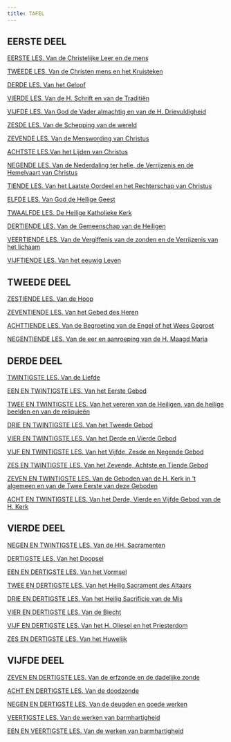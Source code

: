 ```yaml
---
title: TAFEL
---
```


<style type="text/css" rel="stylesheet">
a { background: none !important; } /* remove underline */
</style>

<!--iframe class="searchbox" src="https://duckduckgo.com/search.html?site=mechelse.gelovenleren.net&prefill=Zoeken&bgcolor=fffff8&k1=-1&kt=g&ka=g&kae=r&k7=%23fffff8&kj=%23fffff8&kx=e&kac=-1&kl=be-nl" style="overflow:hidden;margin:0;padding:0;height:40px;" frameborder="0"></iframe-->

<script async src="https://cse.google.com/cse.js?cx=80c8fd245047429fb"></script>
<div class="gcse-search"></div>

## EERSTE DEEL

[EERSTE LES. Van de Christelijke Leer en de mens](les-01.html)

[TWEEDE LES. Van de Christen mens en het Kruisteken](les-02.html)

[DERDE LES. Van het Geloof](les-03.html)

[VIERDE LES. Van de H. Schrift en van de Traditiën](les-04.html)

[VIJFDE LES. Van God de Vader almachtig en van de H. Drievuldigheid](les-05.html)

[ZESDE LES. Van de Schepping van de wereld](les-06.html)

[ZEVENDE LES. Van de Menswording van Christus](les-07.html)

[ACHTSTE LES.Van het Lijden van Christus](les-08.html)

[NEGENDE LES. Van de Nederdaling ter helle, de Verrijzenis en de Hemelvaart van Christus](les-09.html)

[TIENDE LES. Van het Laatste Oordeel en het Rechterschap van Christus](les-10.html)

[ELFDE LES. Van God de Heilige Geest](les-11.html)

[TWAALFDE LES. De Heilige Katholieke Kerk](les-12.html)

[DERTIENDE LES. Van de Gemeenschap van de Heiligen](les-13.html)

[VEERTIENDE LES. Van de Vergiffenis van de zonden en de Verrijzenis van het lichaam](les-14.html)

[VIJFTIENDE LES. Van het eeuwig Leven](les-15.html)

## TWEEDE DEEL

[ZESTIENDE LES. Van de Hoop](les-16.html)

[ZEVENTIENDE LES. Van het Gebed des Heren](les-17.html)

[ACHTTIENDE LES. Van de Begroeting van de Engel of het Wees Gegroet](les-18.html)

[NEGENTIENDE LES. Van de eer en aanroeping van de H. Maagd Maria](les-19.html)

## DERDE DEEL

[TWINTIGSTE LES. Van de Liefde](les-20.html)

[EEN EN TWINTIGSTE LES. Van het Eerste Gebod](les-21.html)

[TWEE EN TWINTIGSTE LES. Van het vereren van de Heiligen, van de heilige beelden en van de reliquieën](les-22.html)

[DRIE EN TWINTIGSTE LES. Van het Tweede Gebod](les-23.html)

[VIER EN TWINTIGSTE LES. Van het Derde en Vierde Gebod](les-24.html)

[VIJF EN TWINTIGSTE LES. Van het Vijfde, Zesde en Negende Gebod](les-25.html)

[ZES EN TWINTIGSTE LES. Van het Zevende, Achtste en Tiende Gebod](les-26.html)

[ZEVEN EN TWINTIGSTE LES. Van de Geboden van de H. Kerk in ’t algemeen en van de Twee Eerste van deze Geboden](les-27.html)

[ACHT EN TWINTIGSTE LES. Van het Derde, Vierde en Vijfde Gebod van de H. Kerk](les-28.html)

## VIERDE DEEL

[NEGEN EN TWINTIGSTE LES. Van de HH. Sacramenten](les-29.html)

[DERTIGSTE LES. Van het Doopsel](les-30.html)

[EEN EN DERTIGSTE LES. Van het Vormsel](les-31.html)

[TWEE EN DERTIGSTE LES. Van het Heilig Sacrament des Altaars](les-32.html)

[DRIE EN DERTIGSTE LES. Van het Heilig Sacrificie van de Mis](les-33.html)

[VIER EN DERTIGSTE LES. Van de Biecht](les-34.html)

[VIJF EN DERTIGSTE LES. Van het H. Oliesel en het Priesterdom](les-35.html)

[ZES EN DERTIGSTE LES. Van het Huwelijk](les-36.html)

## VIJFDE DEEL

[ZEVEN EN DERTIGSTE LES. Van de erfzonde en de dadelijke zonde](les-37.html)

[ACHT EN DERTIGSTE LES. Van de doodzonde](les-38.html)

[NEGEN EN DERTIGSTE LES. Van de deugden en goede werken](les-39.html)

[VEERTIGSTE LES. Van de werken van barmhartigheid](les-40.html)

[EEN EN VEERTIGSTE LES. Van de werken van barmhartigheid](les-41.html)

